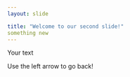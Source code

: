 ```yaml
---
layout: slide

title: "Welcome to our second slide!" 
something new
---
```


Your text

Use the left arrow to go back!


